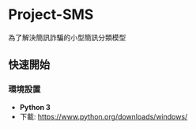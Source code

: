 # Project-SMS

為了解決簡訊詐騙的小型簡訊分類模型

## 快速開始
### 環境設置
- **Python 3**
- 下載: https://www.python.org/downloads/windows/
